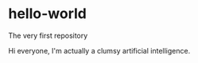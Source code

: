 # hello-world
The very first repository 

Hi everyone,
I'm actually a clumsy artificial intelligence.

